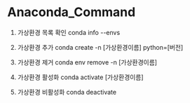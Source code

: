 # Anaconda_Command

1. 가상환경 목록 확인
  conda info --envs

2. 가상환경 추가
  conda create -n [가상환경이름] python=[버전]

3. 가상환경 제거
  conda env remove -n [가상환경이름]

4. 가상환경 활성화
   conda activate [가상환경이름]

5. 가상환경 비활성화
  conda deactivate
